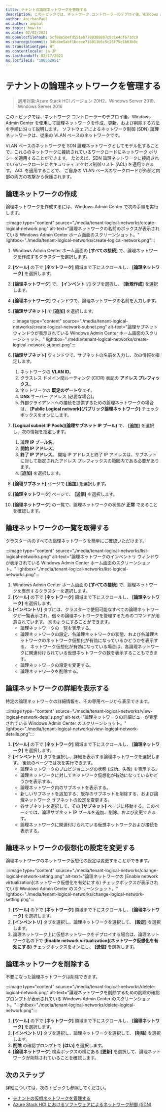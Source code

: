 ```yaml
---
title: テナントの論理ネットワークを管理する
description: このトピックでは、ネットワーク コントローラーのデプロイ後、Windows Admin Center を使用して論理ネットワークを作成、更新、および削除する方法を手順に沿って説明します。
author: AnirbanPaul
ms.author: anpaul
ms.topic: how-to
ms.date: 02/02/2021
ms.openlocfilehash: 5cf88e5befd551eb7789388807c9c1e4df671dc9
ms.sourcegitcommit: 34babe5abf1bceee718011b5c5c25f75e1b03b0c
ms.translationtype: HT
ms.contentlocale: ja-JP
ms.lasthandoff: 02/17/2021
ms.locfileid: "100562951"
---
```

# <a name="manage-tenant-logical-networks"></a>テナントの論理ネットワークを管理する

>適用対象:Azure Stack HCI バージョン 20H2、Windows Server 2019、Windows Server 2016

このトピックでは、ネットワーク コントローラーのデプロイ後、Windows Admin Center を使用して論理ネットワークを作成、更新、および削除する方法を手順に沿って説明します。 ソフトウェアによるネットワーク制御 (SDN) 論理ネットワークは、従来の VLAN ベースのネットワークです。

VLAN ベースのネットワークを SDN 論理ネットワークとしてモデル化することで、これらのネットワークに接続されているワークロードにネットワーク ポリシーを適用することができます。 たとえば、SDN 論理ネットワークに接続されているワークロードにセキュリティ アクセス制御リスト (ACL) を適用できます。 ACL を適用することで、 ご自身の VLAN ベースのワークロードが外部と内部の両方の攻撃から保護されます。

## <a name="create-a-logical-network"></a>論理ネットワークの作成
論理ネットワークを作成するには、Windows Admin Center で次の手順を実行します。

:::image type="content" source="./media/tenant-logical-networks/create-logical-network.png" alt-text="論理ネットワークの名前のボックスが表示されている Windows Admin Center ホーム画面のスクリーンショット。" lightbox="./media/tenant-logical-networks/create-logical-network.png":::

1. Windows Admin Center ホーム画面の **[すべての接続]** で、論理ネットワークを作成するクラスターを選択します。
1. **[ツール]** の下で **[ネットワーク]** 領域まで下にスクロールし、 **[論理ネットワーク]** を選択します。
1. **[論理ネットワーク]** で、 **[インベントリ]** タブを選択し、 **[新規作成]** を選択します。
1. **[論理ネットワーク]** ウィンドウで、論理ネットワークの名前を入力します。
1. **[論理サブネット]** で **[追加]** を選択します。

    :::image type="content" source="./media/tenant-logical-networks/create-logical-network-subnet.png" alt-text="論理サブネット ウィンドウが表示されている Windows Admin Center ホーム画面のスクリーンショット。" lightbox="./media/tenant-logical-networks/create-logical-network-subnet.png":::

1. **[論理サブネット]** ウィンドウで、サブネットの名前を入力し、次の情報を指定します。
    1. ネットワークの **VLAN ID**。
    1. クラスレス ドメイン間ルーティング (CIDR) 表記の **アドレス プレフィックス**。
    1. ネットワークの **既定のゲートウェイ**。
    1. **DNS** サーバー アドレス (必要な場合)。
    1. 外部クライアントへの接続を提供するための論理ネットワークの場合は、 **[Public Logical network]\(パブリック論理ネットワーク\)** チェックボックスをオンにします。
1. **[Logical subnet IP Pools]\(論理サブネット IP プール\)** で、 **[追加]** を選択し、次の情報を指定します。
    1. 論理 **IP プール名**。
    1. **開始 IP アドレス**。
    1. **終了 IP アドレス**。 開始 IP アドレスと終了 IP アドレスは、サブネットに対して指定されたアドレス プレフィックスの範囲内である必要があります。
    1. **[追加]** を選択します。
1. **[論理サブネット]** ページで **[追加]** を選択します。
1. **[論理ネットワーク]** ページで、 **[送信]** を選択します。
1. **[論理ネットワーク]** の一覧で、論理ネットワークの状態が **正常** であることを確認します。

## <a name="get-a-list-of-logical-networks"></a>論理ネットワークの一覧を取得する
クラスター内のすべての論理ネットワークを簡単にご確認いただけます。

:::image type="content" source="./media/tenant-logical-networks/list-logical-networks.png" alt-text="論理ネットワークのインベントリ ウィンドウが表示されている Windows Admin Center ホーム画面のスクリーンショット。" lightbox="./media/tenant-logical-networks/list-logical-networks.png":::

1. Windows Admin Center ホーム画面の **[すべての接続]** で、論理ネットワークを表示するクラスターを選択します。
1. **[ツール]** の下で **[ネットワーク]** 領域まで下にスクロールし、 **[論理ネットワーク]** を選択します。
1. **[インベントリ]** タブには、クラスターで使用可能なすべての論理ネットワークが一覧表示され、個々の論理ネットワークを管理するためのコマンドが用意されています。 次のようにすることができます。
    - 論理ネットワークの一覧を表示する。
    - 論理ネットワークの設定、各論理ネットワークの状態、および各論理ネットワークのネットワーク仮想化が有効になっているかどうかを表示する。 ネットワーク仮想化が有効になっている場合は、各論理ネットワークに関連付けられている仮想ネットワークの数を表示することもできます。
    - 論理ネットワークの設定を変更する。
    - 論理ネットワークを削除する。

## <a name="view-logical-network-details"></a>論理ネットワークの詳細を表示する
特定の論理ネットワークの詳細情報を、その専用ページから表示できます。

:::image type="content" source="./media/tenant-logical-networks/view-logical-network-details.png" alt-text="論理ネットワークの詳細ビューが表示されている Windows Admin Center のスクリーンショット。" lightbox="./media/tenant-logical-networks/view-logical-network-details.png":::

1. **[ツール]** の下で **[ネットワーク]** 領域まで下にスクロールし、 **[論理ネットワーク]** を選択します。
1. **[インベントリ]** タブを選択し、詳細を表示する論理ネットワークを選択します。 後続のページでは次を実行できます。
    - 論理ネットワークのプロビジョニングの状態 (成功、失敗) を表示する。
    - 論理ネットワークに対してネットワーク仮想化が有効になっているかどうかを表示する。
    - 論理ネットワーク内のサブネットを表示する。
    - 新しいサブネットを追加する、既存のサブネットを削除する、および論理ネットワーク サブネットの設定を変更する。
    - 各サブネットを選択して、その **[サブネット]** ページに移動する。このページでは、論理サブネット IP プールを追加、削除、および変更できます。
    - 論理ネットワークに関連付けられている仮想ネットワークおよび接続を表示する。

## <a name="change-a-logical-networks-virtualization-setting"></a>論理ネットワークの仮想化の設定を変更する
論理ネットワークのネットワーク仮想化の設定は変更することができます。

:::image type="content" source="./media/tenant-logical-networks/change-logical-network-setting.png" alt-text="論理ネットワークの [Enable network virtualization]\(ネットワーク仮想化を有効にする\) チェックボックスが表示されている Windows Admin Center のスクリーンショット。" lightbox="./media/tenant-logical-networks/change-logical-network-setting.png":::

1. **[ツール]** の下で **[ネットワーク]** 領域まで下にスクロールし、 **[論理ネットワーク]** を選択します。
1. **[インベントリ]** タブを選択し、論理ネットワークを選択して、 **[設定]** を選択します。
1. 論理ネットワーク上に仮想ネットワークをデプロイする場合は、論理ネットワーク名の下で **[Enable network virtualization]\(ネットワーク仮想化を有効にする\)** チェックボックスをオンにし、 **[送信]** を選択します。

## <a name="delete-a-logical-network"></a>論理ネットワークを削除する
不要になった論理ネットワークは削除できます。

:::image type="content" source="./media/tenant-logical-networks/delete-logical-network.png" alt-text="論理ネットワークを削除するための削除の確認プロンプトが表示されている Windows Admin Center のスクリーンショット。" lightbox="./media/tenant-logical-networks/delete-logical-network.png":::

1. **[ツール]** の下で **[ネットワーク]** 領域まで下にスクロールし、 **[論理ネットワーク]** を選択します。
1. **[インベントリ]** タブを選択し、論理ネットワークを選択して、 **[削除]** を選択します。
1. **削除** の確認プロンプトで **[はい]** を選択します。
1. **[論理ネットワーク]** 検索ボックスの横にある **[更新]** を選択して、論理ネットワークが削除されていることを確認します。

## <a name="next-steps"></a>次のステップ
詳細については、次のトピックも参照してください。
- [テナントの仮想ネットワークを管理する](tenant-virtual-networks.md)
- [Azure Stack HCI におけるソフトウェアによるネットワーク制御 (SDN)](../concepts/software-defined-networking.md)
